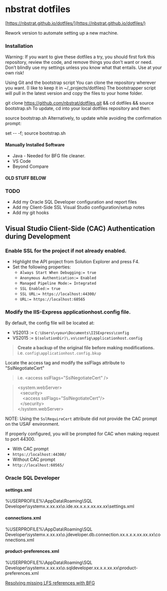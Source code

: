 # nbstrat dotfiles

[https://nbstrat.github.io/dotfiles/](https://nbstrat.github.io/dotfiles/)


Rework version to automate setting up a new machine.  


### Installation
Warning: If you want to give these dotfiles a try, you should first fork this repository, review the code, and remove things you don’t want or need. Don’t blindly use my settings unless you know what that entails. Use at your own risk!

Using Git and the bootstrap script
You can clone the repository wherever you want. (I like to keep it in ~/_projects/dotfiles) The bootstrapper script will pull in the latest version and copy the files to your home folder.

git clone https://github.com/nbstrat/dotfiles.git && cd dotfiles && source bootstrap.sh
To update, cd into your local dotfiles repository and then:

source bootstrap.sh
Alternatively, to update while avoiding the confirmation prompt:

set -- -f; source bootstrap.sh


#### Manually Installed Software 
* Java - Needed for BFG file cleaner.
* VS Code
* Beyond Compare



#### OLD STUFF BELOW

### TODO

* Add my Oracle SQL Developer configuration and report files
* Add my Client-Side SSL Visual Studio configuration/setup notes
* Add my git hooks




## Visual Studio Client-Side (CAC) Authentication during Development

### Enable SSL for the project if not already enabled.
  * Highlight the API project from Solution Explorer and press F4.
  * Set the following properties:
    * `Always Start When Debugging:= true`
    * `Anonymous Authentication:= Enabled`
    * `Managed Pipeline Mode:= Integrated`
    * `SSL Enabled:= true`
    * `SSL URL:= https://localhost:44300/`
    * `URL:= https://localhost:60565`

### Modify the IIS-Express applicationhost.config file.

By default, the config file will be located at:  
  * VS2013 := `C:\Users\<you>\Documents\IISExpress\config`  
  * VS2015 := `$(solutionDir)\.vs\config\applicationhost.config`

>**Create a backup of the original file before making modifications.**  
>i.e. `config\applicationhost.config.bkup`

Locate the access tag and modify the sslFlags attribute to "SslNegotiateCert"
>i.e. &lt;access sslFlags="SslNegotiateCert" /&gt;

>  &lt;system.webServer&gt;  
>  &nbsp;&nbsp;&lt;security&gt;  
>  &nbsp;&nbsp;&nbsp;&nbsp;&lt;access sslFlags="SslNegotiateCert"/&gt;  
>  &nbsp;&nbsp;&lt;/security&gt;  
>  &lt;/system.webServer&gt;

NOTE: Using the `SslRequireCert` attribute did not provide the CAC prompt
on the USAF environment. 


If properly configured, you will be prompted for CAC when making request to port 44300.

* With CAC prompt  
* `https://localhost:44300/`  
* Without CAC prompt   
* `http://localhost:60565/`  


### Oracle SQL Developer

#### settings.xml
%USERPROFILE%\AppData\Roaming\SQL Developer\systemx.x.xx.xx\o.ide.xx.x.x.x.xx.xx.xx\settings.xml

#### connections.xml
%USERPROFILE%\AppData\Roaming\SQL Developer\systemx.x.xx.xx\o.jdeveloper.db.connection.xx.x.x.x.xx.xx.xx\connections.xml

#### product-preferences.xml
%USERPROFILE%\AppData\Roaming\SQL Developer\systemx.x.xx.xx\o.sqldeveloper.xx.x.x.xx.xx\product-preferences.xml


[Resolving missing LFS references with BFG](github-error-GH0008.md)